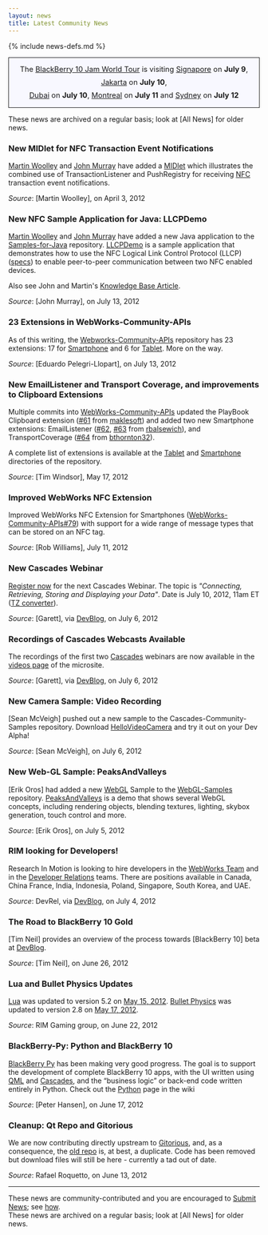 ```yaml
---
layout: news
title: Latest Community News
---
```

{% include news-defs.md %}

<div style="background-color: ghostwhite; border-style: solid; border-width: 1px; padding: 10px; margin-top: 10px; font-size: 105%; text-align: center; line-height: 180%;">
The
<a href="../BlackBerry_Jam.html">BlackBerry 10 Jam World Tour</a> is visiting
<a href="../Singapore.html">Signapore</a> on <strong>July 9</strong>,
<a href="../Jakarta.html">Jakarta</a> on <strong>July 10</strong>,
<br/>
<a href="../Dubai.html">Dubai</a> on <strong>July 10</strong>,
<a href="../Montreal.html">Montreal</a> on <strong>July 11</strong>
and
<a href="../Sydney.html">Sydney</a> on <strong>July 12</strong>
</div>

These news are archived on a regular basis; look at [All News] for older news.

### New MIDlet for NFC Transaction Event Notifications
[Martin Woolley](https://github.com/mdwoolley) and
[John Murray](https://github.com/jcmurray)
have added a
[MIDlet](https://github.com/blackberry/Samples-for-Java/tree/master/NFC/NfcMidlet2)
which illustrates the combined use of TransactionListener and
PushRegistry for receiving
[NFC](http://www.nfc-forum.org/)
transaction event notifications.

_Source_: [Martin Woolley], on April 3, 2012

### New NFC Sample Application for Java: LLCPDemo
 
[Martin Woolley](https://github.com/mdwoolley) and
[John Murray](https://github.com/jcmurray)
have added a new Java application to the
[Samples-for-Java](http://github.com/blackberry/Samples-for-Java) repository.
[LLCPDemo](https://github.com/blackberry/Samples-for-Java/tree/master/NFC/LLCPDemo)
is a sample application  that demonstrates how to use the
NFC Logical Link Control Protocol (LLCP)
([specs](http://www.nfc-forum.org/specs/spec_list/))
to enable peer-to-peer communication between two NFC enabled devices.

Also see John and Martin's [Knowledge Base Article](http://supportforums.blackberry.com/t5/Java-Development/Peer-to-peer-communication-with-LLCP/ta-p/1808893).

_Source_: [John Murray], on July 13, 2012

### 23 Extensions in WebWorks-Community-APIs
As of this writing, the [Webworks-Community-APIs](http://github.com/blackberry/WebWorks-Community-APIs)
repository has 23 extensions: 17 for 
[Smartphone](https://github.com/blackberry/WebWorks-Community-APIs/tree/master/Smartphone)
and 6 for
[Tablet](https://github.com/blackberry/WebWorks-Community-APIs/tree/master/Tablet).
More on the way.

_Source_: [Eduardo Pelegri-Llopart], on July 13, 2012

### New EmailListener and Transport Coverage, and improvements to Clipboard Extensions
Multiple commits into [WebWorks-Community-APIs](http://github.com/blackberry/WebWorks-Community-APIs)
updated the PlayBook Clipboard extension ([#61](http://github.com/blackberry/WebWorks-Community-APIs/pull/61)
from [maklesoft](http://github.com/maklesoft)) and
added two new Smartphone extensions:
EmailListener ([#62](https://github.com/blackberry/WebWorks-Community-APIs/pull/62), 
[#63](https://github.com/blackberry/WebWorks-Community-APIs/pull/63) from [rbalsewich](http://github.com/rbalsewich)),
and TransportCoverage ([#64](https://github.com/blackberry/WebWorks-Community-APIs/pull/64)
from [bthornton32](http://github.com/bthornton32)).

A complete list of extensions is available at the
[Tablet](https://github.com/blackberry/WebWorks-Community-APIs/tree/master/Tablet)
and
[Smartphone](https://github.com/blackberry/WebWorks-Community-APIs/tree/master/Smartphone)
directories of the repository.

_Source_: [Tim Windsor], May 17, 2012

### Improved WebWorks NFC Extension

Improved WebWorks NFC Extension for Smartphones
([WebWorks-Community-APIs#79](https://github.com/blackberry/WebWorks-Community-APIs/pull/79))
with support for a wide range of message types
that can be stored on an NFC tag.

_Source_: [Rob Williams], July 11, 2012
 
 
### New Cascades Webinar
[Register now](http://www.blackberrydeveloperevents.com/events/webcast/registration/register.html?scoid=1051105884) for the next Cascades Webinar.  The topic is
*"Connecting, Retrieving, Storing and Displaying your Data"*.
Date is July 10, 2012, 11am ET
\([TZ converter](http://www.timeanddate.com/worldclock/fixedtime.html?iso=20120710T1500)\).

_Source_: [Garett], via [DevBlog](http://devblog.blackberry.com/2012/07/cascades-cascades-cascades-webcasts-webcasts-webcasts/), on July 6, 2012

### Recordings of Cascades Webcasts Available
The recordings of the first two [Cascades](../Cascades.html) webinars
are now available in the
[videos page](https://developer.blackberry.com/cascades/documentation/videos/index.html) of the microsite.

_Source_: [Garett], via [DevBlog](http://devblog.blackberry.com/2012/07/cascades-cascades-cascades-webcasts-webcasts-webcasts/), on July 6, 2012

### New Camera Sample: Video Recording
[Sean McVeigh] pushed out a new sample to the Cascades-Community-Samples repository.
Download [HelloVideoCamera](https://github.com/blackberry/Cascades-Community-Samples/tree/master/HelloVideoCamera) and try it out on your Dev Alpha!

_Source_: [Sean McVeigh], on July 6, 2012

### New Web-GL Sample: PeaksAndValleys

[Erik Oros] had added a new [WebGL](../WebGL.html) Sample to the
[WebGL-Samples](http://github.com/blackberry/WebGL-Samples) repository.
[PeaksAndValleys](../PeaksAndValleys.html) is a demo
that shows several WebGL concepts, including rendering objects, blending textures, lighting, skybox generation,
touch control and more.

_Source_: [Erik Oros], on July 5, 2012

### RIM looking for Developers!
Research In Motion is looking to hire developers in the [WebWorks Team](http://devblog.blackberry.com/2012/07/hiring-devs/)
and in the [Developer Relations](http://devblog.blackberry.com/2012/06/hiring-javascript-developers)
teams.
There are positions available in
Canada,
China
France,
India,
Indonesia,
Poland,
Singapore,
South Korea,
and
UAE.

_Source_: DevRel, via [DevBlog](http://devblog.blackberry.com/2012/07/hiring-devs/), on July 4, 2012

### The Road to BlackBerry 10 Gold
[Tim Neil] provides an overview of the process towards [BlackBerry 10] beta
at [DevBlog](http://devblog.blackberry.com/2012/06/blackberry-10-sdks-download-now/).

_Source_: [Tim Neil], on June 26, 2012

### Lua and Bullet Physics Updates
[Lua](../Lua.html) was updated to version 5.2 on [May 15, 2012](https://github.com/blackberry/Lua/commit/ecfbcc12ff04a88927b4d1ff6ba542fcd61be59a).
[Bullet Physics](../Bullet_Physics.html) was updated to version 2.8 on
[May 17, 2012](https://github.com/blackberry/Bullet/commit/f3c9586c66f80a289dd26e4c33f243317e5da66f).

_Source_: RIM Gaming group, on June 22, 2012

### BlackBerry-Py: Python and BlackBerry 10
[BlackBerry Py](../Python.html) has been making very good progress.  The goal is to support the
development of complete BlackBerry 10 apps, with the UI written using [QML](../QML.html) and
[Cascades](../Cascades.html),
and the “business logic” or back-end code written entirely in Python.  Check out the [Python](../Python.html)
page in the wiki

_Source_: [Peter Hansen], on June 17, 2012

### Cleanup: Qt Repo and Gitorious
We are now contributing directly upstream to [Gitorious](http://qt.gitorious.org/qt), and, as a consequence,
the [old repo](https://github.com/blackberry/Qt) is, at best, a duplicate.
Code has been removed but download files will still be here - currently a tad out of date.

_Source_: Rafael Roquetto, on June 13, 2012


---
These news are community-contributed and you are encouraged to [Submit News](Submit_News.html); see [how](../other/QuickEdit.html).  
These news are archived on a regular basis; look at [All News] for older news.

